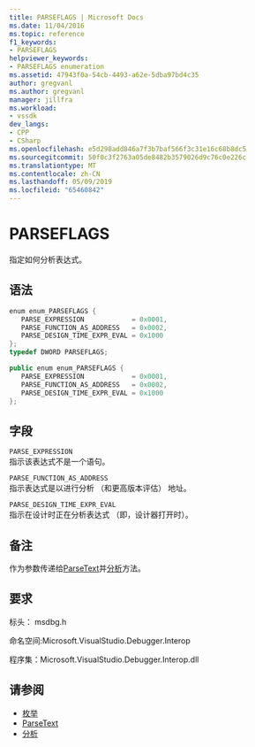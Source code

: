 ```yaml
---
title: PARSEFLAGS | Microsoft Docs
ms.date: 11/04/2016
ms.topic: reference
f1_keywords:
- PARSEFLAGS
helpviewer_keywords:
- PARSEFLAGS enumeration
ms.assetid: 47943f0a-54cb-4493-a62e-5dba97bd4c35
author: gregvanl
ms.author: gregvanl
manager: jillfra
ms.workload:
- vssdk
dev_langs:
- CPP
- CSharp
ms.openlocfilehash: e5d298add846a7f3b7baf566f3c31e16c68b8dc5
ms.sourcegitcommit: 50f0c3f2763a05de8482b3579026d9c76c0e226c
ms.translationtype: MT
ms.contentlocale: zh-CN
ms.lasthandoff: 05/09/2019
ms.locfileid: "65460842"
---
```

# <a name="parseflags"></a>PARSEFLAGS
指定如何分析表达式。

## <a name="syntax"></a>语法

```cpp
enum enum_PARSEFLAGS { 
   PARSE_EXPRESSION            = 0x0001,
   PARSE_FUNCTION_AS_ADDRESS   = 0x0002,
   PARSE_DESIGN_TIME_EXPR_EVAL = 0x1000
};
typedef DWORD PARSEFLAGS;
```

```csharp
public enum enum_PARSEFLAGS { 
   PARSE_EXPRESSION            = 0x0001,
   PARSE_FUNCTION_AS_ADDRESS   = 0x0002,
   PARSE_DESIGN_TIME_EXPR_EVAL = 0x1000
};
```

## <a name="fields"></a>字段
 `PARSE_EXPRESSION`\
 指示该表达式不是一个语句。

 `PARSE_FUNCTION_AS_ADDRESS`\
 指示表达式是以进行分析 （和更高版本评估） 地址。

 `PARSE_DESIGN_TIME_EXPR_EVAL`\
 指示在设计时正在分析表达式 （即，设计器打开时）。

## <a name="remarks"></a>备注
 作为参数传递给[ParseText](../../../extensibility/debugger/reference/idebugexpressioncontext2-parsetext.md)并[分析](../../../extensibility/debugger/reference/idebugexpressionevaluator-parse.md)方法。

## <a name="requirements"></a>要求
 标头： msdbg.h

 命名空间:Microsoft.VisualStudio.Debugger.Interop

 程序集：Microsoft.VisualStudio.Debugger.Interop.dll

## <a name="see-also"></a>请参阅
- [枚举](../../../extensibility/debugger/reference/enumerations-visual-studio-debugging.md)
- [ParseText](../../../extensibility/debugger/reference/idebugexpressioncontext2-parsetext.md)
- [分析](../../../extensibility/debugger/reference/idebugexpressionevaluator-parse.md)